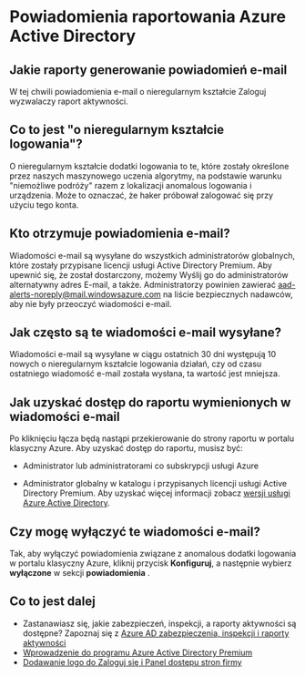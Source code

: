 <properties
    pageTitle="Powiadomienia raportowania Azure Active Directory"
    description="Jak używać usługi Azure Active Directory raportowania powiadomienia o podejrzanych znak dodatki."
    services="active-directory"
    documentationCenter=""
    authors="dhanyahk"
    manager="femila"
    editor=""/>

<tags
    ms.service="active-directory"
    ms.workload="identity"
    ms.tgt_pltfrm="na"
    ms.devlang="na"
    ms.topic="article"
    ms.date="03/07/2016"
    ms.author="dhanyahk"/>

# <a name="azure-active-directory-reporting-notifications"></a>Powiadomienia raportowania Azure Active Directory

## <a name="what-reports-generate-email-notifications"></a>Jakie raporty generowanie powiadomień e-mail

W tej chwili powiadomienia e-mail o nieregularnym kształcie Zaloguj wyzwalaczy raport aktywności.

## <a name="what-is-an-irregular-sign-in"></a>Co to jest "o nieregularnym kształcie logowania"?

O nieregularnym kształcie dodatki logowania to te, które zostały określone przez naszych maszynowego uczenia algorytmy, na podstawie warunku "niemożliwe podróży" razem z lokalizacji anomalous logowania i urządzenia. Może to oznaczać, że haker próbował zalogować się przy użyciu tego konta.

## <a name="who-receives-the-email-notifications"></a>Kto otrzymuje powiadomienia e-mail?

Wiadomości e-mail są wysyłane do wszystkich administratorów globalnych, które zostały przypisane licencji usługi Active Directory Premium. Aby upewnić się, że został dostarczony, możemy Wyślij go do administratorów alternatywny adres E-mail, a także. Administratorzy powinien zawierać aad-alerts-noreply@mail.windowsazure.com na liście bezpiecznych nadawców, aby nie były przeoczyć wiadomości e-mail.

## <a name="how-often-are-these-emails-sent"></a>Jak często są te wiadomości e-mail wysyłane?

Wiadomości e-mail są wysyłane w ciągu ostatnich 30 dni występują 10 nowych o nieregularnym kształcie logowania działań, czy od czasu ostatniego wiadomość e-mail została wysłana, ta wartość jest mniejsza.

## <a name="how-do-i-access-the-report-mentioned-in-the-email"></a>Jak uzyskać dostęp do raportu wymienionych w wiadomości e-mail

Po kliknięciu łącza będą nastąpi przekierowanie do strony raportu w portalu klasyczny Azure. Aby uzyskać dostęp do raportu, musisz być:

- Administrator lub administratorami co subskrypcji usługi Azure

- Administrator globalny w katalogu i przypisanych licencji usługi Active Directory Premium. Aby uzyskać więcej informacji zobacz [wersji usługi Azure Active Directory](active-directory-editions.md).

## <a name="can-i-turn-off-these-emails"></a>Czy mogę wyłączyć te wiadomości e-mail?

Tak, aby wyłączyć powiadomienia związane z anomalous dodatki logowania w portalu klasyczny Azure, kliknij przycisk **Konfiguruj**, a następnie wybierz **wyłączone** w sekcji **powiadomienia** .

## <a name="whats-next"></a>Co to jest dalej
- Zastanawiasz się, jakie zabezpieczeń, inspekcji, a raporty aktywności są dostępne? Zapoznaj się z [Azure AD zabezpieczenia, inspekcji i raporty aktywności](active-directory-view-access-usage-reports.md)
- [Wprowadzenie do programu Azure Active Directory Premium](active-directory-get-started-premium.md)
- [Dodawanie logo do Zaloguj się i Panel dostępu stron firmy](active-directory-add-company-branding.md)
